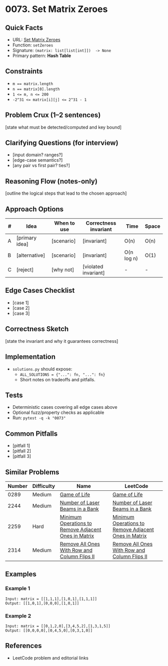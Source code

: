 # 0073. Set Matrix Zeroes

## Quick Facts

- URL: [Set Matrix Zeroes](https://leetcode.com/problems/set-matrix-zeroes/)
- Function: `setZeroes`
- Signature: `(matrix: list[list[int]])  -> None`
- Primary pattern: **Hash Table**

## Constraints

- `m == matrix.length`
- `n == matrix[0].length`
- `1 <= m, n <= 200`
- `-2^31 <= matrix[i][j] <= 2^31 - 1`

## Problem Crux (1–2 sentences)

[state what must be detected/computed and key bound]

## Clarifying Questions (for interview)

- [input domain? ranges?]
- [edge-case semantics?]
- [any pair vs first pair? ties?]

## Reasoning Flow (notes-only)

[outline the logical steps that lead to the chosen approach]

## Approach Options

| # | Idea | When to use | Correctness invariant | Time | Space |
|---|------|-------------|-----------------------|------|-------|
| A | [primary idea] | [scenario] | [invariant] | O(n) | O(n) |
| B | [alternative] | [scenario] | [invariant] | O(n log n) | O(1) |
| C | [reject] | [why not] | [violated invariant] | - | - |

## Edge Cases Checklist

- [case 1]
- [case 2]
- [case 3]

## Correctness Sketch

[state the invariant and why it guarantees correctness]

## Implementation

- `solutions.py` should expose:
  - `ALL_SOLUTIONS = {"...": fn, "...": fn}`
  - Short notes on tradeoffs and pitfalls.

## Tests

- Deterministic cases covering all edge cases above
- Optional fuzz/property checks as applicable
- Run: `pytest -q -k "0073"`

## Common Pitfalls

- [pitfall 1]
- [pitfall 2]
- [pitfall 3]

## Similar Problems

| Number | Difficulty | Name | LeetCode |
|---|---|---|---|
| 0289 | Medium | [Game of Life](../0289-game-of-life/readme.md) | [Game of Life](https://leetcode.com/problems/game-of-life/) |
| 2244 | Medium | [Number of Laser Beams in a Bank](../2244-number-of-laser-beams-in-a-bank/readme.md) | [Number of Laser Beams in a Bank](https://leetcode.com/problems/number-of-laser-beams-in-a-bank/) |
| 2259 | Hard | [Minimum Operations to Remove Adjacent Ones in Matrix](../2259-minimum-operations-to-remove-adjacent-ones-in-matrix/readme.md) | [Minimum Operations to Remove Adjacent Ones in Matrix](https://leetcode.com/problems/minimum-operations-to-remove-adjacent-ones-in-matrix/) |
| 2314 | Medium | [Remove All Ones With Row and Column Flips II](../2314-remove-all-ones-with-row-and-column-flips-ii/readme.md) | [Remove All Ones With Row and Column Flips II](https://leetcode.com/problems/remove-all-ones-with-row-and-column-flips-ii/) |

## Examples

### Example 1

```text
Input: matrix = [[1,1,1],[1,0,1],[1,1,1]]
Output: [[1,0,1],[0,0,0],[1,0,1]]
```

### Example 2

```text
Input: matrix = [[0,1,2,0],[3,4,5,2],[1,3,1,5]]
Output: [[0,0,0,0],[0,4,5,0],[0,3,1,0]]
```

## References

- LeetCode problem and editorial links

